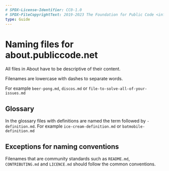 ```yaml
---
# SPDX-License-Identifier: CC0-1.0
# SPDX-FileCopyrightText: 2019-2023 The Foundation for Public Code <info@publiccode.net>
type: Guide
---
```


# Naming files for about.publiccode.net

All files in About have to be descriptive of their content.

Filenames are lowercase with dashes to separate words.

For example `beer-pong.md`, `discos.md` or `file-to-solve-all-of-your-issues.md`

## Glossary

In the glossary files with definitions are named the term followed by `-definition.md`. For example `ice-cream-definition.md` or `batmobile-definition.md`

## Exceptions for naming conventions

Filenames that are community standards such as `README.md`, `CONTRIBUTING.md` and `LICENCE.md` should follow the common conventions.
